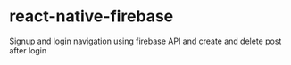 # react-native-firebase
Signup and login navigation using firebase API and create and delete post after login
